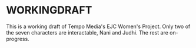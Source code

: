 # WORKINGDRAFT
This is a working draft of Tempo Media's EJC Women's Project. Only two of the seven characters are interactable, Nani and Judhi. The rest are on-progress. 
